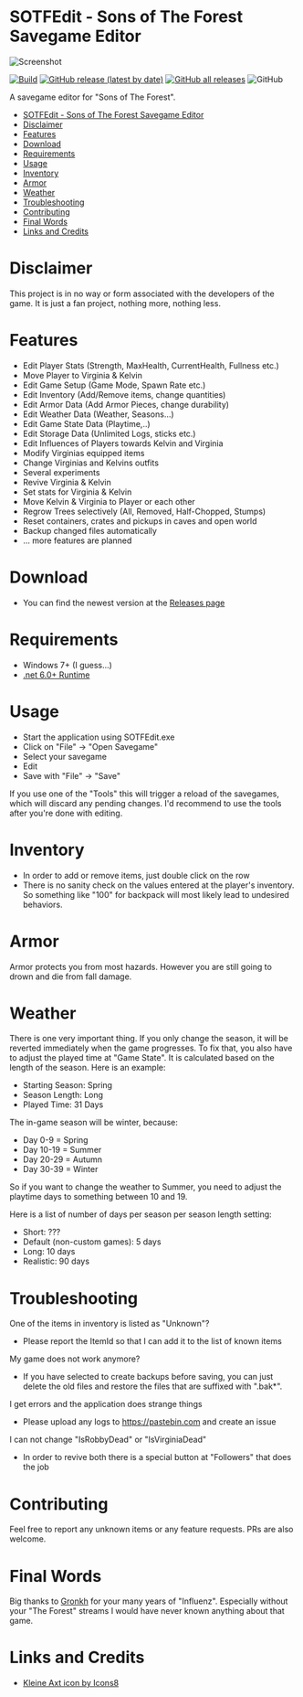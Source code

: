 # SOTFEdit - Sons of The Forest Savegame Editor

![Screenshot](https://abload.de/img/sotfedit_new294d1w.jpg)

[![Build](https://github.com/codengine/SOTFEdit/actions/workflows/build.yaml/badge.svg)](https://github.com/codengine/SOTFEdit/actions/workflows/build.yaml)
[![GitHub release (latest by date)](https://img.shields.io/github/v/release/codengine/SOTFEdit)](https://github.com/codengine/SOTFEdit/releases)
[![GitHub all releases](https://img.shields.io/github/downloads/codengine/SOTFEdit/total)](https://github.com/codengine/SOTFEdit/releases)
![GitHub](https://img.shields.io/github/license/codengine/SOTFEdit)

A savegame editor for "Sons of The Forest". 

- [SOTFEdit - Sons of The Forest Savegame Editor](#sotfedit---sons-of-the-forest-savegame-editor)
- [Disclaimer](#disclaimer)
- [Features](#features)
- [Download](#download)
- [Requirements](#requirements)
- [Usage](#usage)
- [Inventory](#inventory)
- [Armor](#armor)
- [Weather](#weather)
- [Troubleshooting](#troubleshooting)
- [Contributing](#contributing)
- [Final Words](#final-words)
- [Links and Credits](#links-and-credits)

# Disclaimer

This project is in no way or form associated with the developers of the game. It is just a fan project, nothing more, nothing less.

# Features

- Edit Player Stats (Strength, MaxHealth, CurrentHealth, Fullness etc.)
- Move Player to Virginia & Kelvin
- Edit Game Setup (Game Mode, Spawn Rate etc.)
- Edit Inventory (Add/Remove items, change quantities)
- Edit Armor Data (Add Armor Pieces, change durability)
- Edit Weather Data (Weather, Seasons...)
- Edit Game State Data (Playtime,..)
- Edit Storage Data (Unlimited Logs, sticks etc.)
- Edit Influences of Players towards Kelvin and Virginia
- Modify Virginias equipped items
- Change Virginias and Kelvins outfits
- Several experiments
- Revive Virginia & Kelvin
- Set stats for Virginia & Kelvin
- Move Kelvin & Virginia to Player or each other
- Regrow Trees selectively (All, Removed, Half-Chopped, Stumps)
- Reset containers, crates and pickups in caves and open world
- Backup changed files automatically
- ... more features are planned

# Download

- You can find the newest version at the [Releases page](https://github.com/codengine/SOTFEdit/releases)

# Requirements

- Windows 7+ (I guess...)
- [.net 6.0+ Runtime](https://dotnet.microsoft.com/en-us/download/dotnet)

# Usage

- Start the application using SOTFEdit.exe
- Click on "File" -> "Open Savegame"
- Select your savegame
- Edit
- Save with "File" -> "Save"

If you use one of the "Tools" this will trigger a reload of the savegames, which will discard any pending changes. I'd recommend to use the tools after you're done with editing.

# Inventory

- In order to add or remove items, just double click on the row
- There is no sanity check on the values entered at the player's inventory. So something like "100" for backpack will most likely lead to undesired behaviors.

# Armor

Armor protects you from most hazards. However you are still going to drown and die from fall damage.

# Weather

There is one very important thing. If you only change the season, it will be reverted immediately when the game progresses.
To fix that, you also have to adjust the played time at "Game State". It is calculated based on the length of the season. Here is an example:

- Starting Season: Spring
- Season Length: Long
- Played Time: 31 Days

The in-game season will be winter, because:

- Day 0-9 = Spring
- Day 10-19 = Summer
- Day 20-29 = Autumn
- Day 30-39 = Winter

So if you want to change the weather to Summer, you need to adjust the playtime days to something between 10 and 19.

Here is a list of number of days per season per season length setting:

- Short: ???
- Default (non-custom games): 5 days
- Long: 10 days
- Realistic: 90 days

# Troubleshooting

One of the items in inventory is listed as "Unknown"?
- Please report the ItemId so that I can add it to the list of known items

My game does not work anymore?
- If you have selected to create backups before saving, you can just delete the old files and restore the files that are suffixed with ".bak*".

I get errors and the application does strange things
- Please upload any logs to https://pastebin.com and create an issue

I can not change "IsRobbyDead" or "IsVirginiaDead"
- In order to revive both there is a special button at "Followers" that does the job

# Contributing

Feel free to report any unknown items or any feature requests. PRs are also welcome.

# Final Words

Big thanks to [Gronkh](https://gronkh.tv) for your many years of "Influenz". Especially without your "The Forest" streams I would have never known anything about that game.

# Links and Credits

- [Kleine Axt icon by Icons8](https://icons8.com/icon/81685/kleine-axt)
